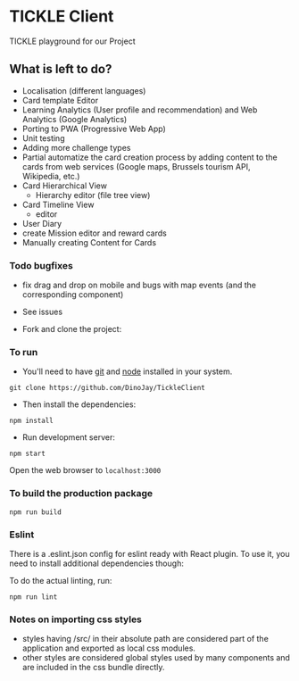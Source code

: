 # TICKLE Client

TICKLE playground for our Project

## What is left to do?
  * Localisation (different languages)
  * Card template Editor
  * Learning Analytics (User profile and recommendation) and Web Analytics (Google Analytics)
  * Porting to PWA (Progressive Web App)
  * Unit testing
  * Adding more challenge types
  * Partial automatize the card creation process by adding content to the cards from web services (Google maps, Brussels tourism API, Wikipedia, etc.)
  * Card Hierarchical View
    * Hierarchy editor (file tree view)
  * Card Timeline View
    * editor
  * User Diary
  * create Mission editor and reward cards
  * Manually creating Content for Cards

### Todo bugfixes
* fix drag and drop on mobile and bugs with map events (and the corresponding component)
* See issues


* Fork and clone the project:

### To run
* You'll need to have [git](https://git-scm.com/) and [node](https://nodejs.org/en/) installed in your system.

```
git clone https://github.com/DinoJay/TickleClient
```

* Then install the dependencies:

```
npm install
```

* Run development server:

```
npm start
```

Open the web browser to `localhost:3000`

### To build the production package

```
npm run build
```


### Eslint
There is a .eslint.json config for eslint ready with React plugin.
To use it, you need to install additional dependencies though:

To do the actual linting, run:

```
npm run lint
```

### Notes on importing css styles
* styles having /src/ in their absolute path are considered part of the application and exported as local css modules.
* other styles are considered global styles used by many components and are included in the css bundle directly.

